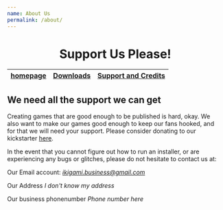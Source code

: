 ```yaml
---
name: About Us
permalink: /about/
---
```

<div style="text-align: center">
  <h1>Support Us Please!</h1>
</div>

<table>
  <thead>
    <tr>
      <th style="text-align: center"><a href="https://duckeater54.github.io/">homepage</a></th>
      <th style="text-align: center"><a href="https://duckeater54.github.io/products">Downloads</a></th>
      <th style="text-align: center"><a href="https://duckeater54.github.io/about">Support and Credits</a></th>
    </tr>
  </thead>
</table>

## We need all the support we can get

Creating games that are good enough to be published is hard, okay. We also want to make our games good enough to keep our fans hooked, and for that we will need your support. Please consider donating to our kickstarter [here](./index.md).

In the event that you cannot figure out how to run an installer, or are experiencing any bugs or glitches, please do not hesitate to contact us at:

Our Email account:
*ikigami.business@gmail.com*

Our Address
*I don't know my address*

Our business phonenumber
*Phone number here*

